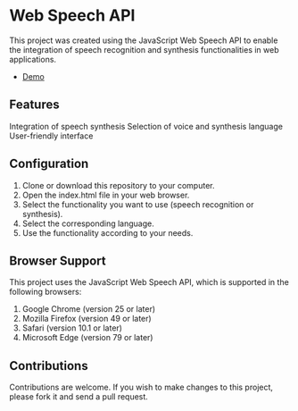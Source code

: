 #  Web Speech API

This project was created using the JavaScript Web Speech API to enable the integration of speech recognition and synthesis functionalities in web applications.

- [Demo](https://rbahena.github.io/web_speech_api/)

## Features

Integration of speech synthesis
Selection of voice and synthesis language
User-friendly interface

## Configuration
1. Clone or download this repository to your computer.
2. Open the index.html file in your web browser.
3. Select the functionality you want to use (speech recognition or synthesis).
4. Select the corresponding language.
5. Use the functionality according to your needs.

## Browser Support

This project uses the JavaScript Web Speech API, which is supported in the following browsers:
1. Google Chrome (version 25 or later)
2. Mozilla Firefox (version 49 or later)
3. Safari (version 10.1 or later)
4. Microsoft Edge (version 79 or later)

## Contributions

Contributions are welcome. If you wish to make changes to this project, please fork it and send a pull request.
